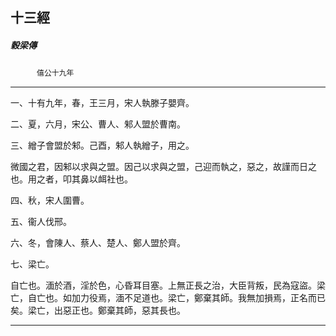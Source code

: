 

## 十三經

##### 穀梁傳
　　　`僖公十九年`

* * *

一、十有九年，春，王三月，宋人執滕子嬰齊。

二、夏，六月，宋公、曹人、邾人盟於曹南。

三、繒子會盟於邾。己酉，邾人執繒子，用之。

微國之君，因邾以求與之盟。因己以求與之盟，己迎而執之，惡之，故謹而日之也。用之者，叩其鼻以衈社也。

四、秋，宋人圍曹。

五、衞人伐邢。

六、冬，會陳人、蔡人、楚人、鄭人盟於齊。

七、梁亡。

自亡也。湎於酒，淫於色，心昏耳目塞。上無正長之治，大臣背叛，民為寇盜。梁亡，自亡也。如加力役焉，湎不足道也。梁亡，鄭棄其師。我無加損焉，正名而已矣。梁亡，出惡正也。鄭棄其師，惡其長也。

* * *

